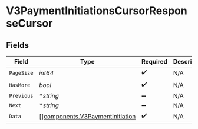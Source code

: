# V3PaymentInitiationsCursorResponseCursor


## Fields

| Field                                                                              | Type                                                                               | Required                                                                           | Description                                                                        | Example                                                                            |
| ---------------------------------------------------------------------------------- | ---------------------------------------------------------------------------------- | ---------------------------------------------------------------------------------- | ---------------------------------------------------------------------------------- | ---------------------------------------------------------------------------------- |
| `PageSize`                                                                         | *int64*                                                                            | :heavy_check_mark:                                                                 | N/A                                                                                | 15                                                                                 |
| `HasMore`                                                                          | *bool*                                                                             | :heavy_check_mark:                                                                 | N/A                                                                                | false                                                                              |
| `Previous`                                                                         | **string*                                                                          | :heavy_minus_sign:                                                                 | N/A                                                                                | YXVsdCBhbmQgYSBtYXhpbXVtIG1heF9yZXN1bHRzLol=                                       |
| `Next`                                                                             | **string*                                                                          | :heavy_minus_sign:                                                                 | N/A                                                                                |                                                                                    |
| `Data`                                                                             | [][components.V3PaymentInitiation](../../models/components/v3paymentinitiation.md) | :heavy_check_mark:                                                                 | N/A                                                                                |                                                                                    |